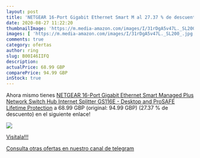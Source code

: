 ```yaml
---
layout: post
title: 'NETGEAR 16-Port Gigabit Ethernet Smart M al 27.37 % de descuento'
date: 2020-08-27 11:22:20
thumbnailImage: 'https://m.media-amazon.com/images/I/31rDgA5v47L._SL200_.jpg'
images: [ 'https://m.media-amazon.com/images/I/31rDgA5v47L._SL200_.jpg' ]
comments: true
category: ofertas
author: ring
slug: B00I46IIFQ
description:
actualPrice: 68.99 GBP
comparePrice: 94.99 GBP
inStock: true
---
```


Ahora mismo tienes [NETGEAR 16-Port Gigabit Ethernet Smart Managed Plus Network Switch  Hub  Internet Splitter  GS116E  - Desktop  and ProSAFE Lifetime Protection](https://www.amazon.com/dp/B00I46IIFQ/?tag=redken08-20) a 68.99 GBP (original: 94.99 GBP) (27.37 %  de descuento) en el siguiente enlace!

[![](https://m.media-amazon.com/images/I/31rDgA5v47L._SL200_.jpg)](https://www.amazon.com/dp/B00I46IIFQ/?tag=redken08-20)

[Visítala!!!](https://www.amazon.com/dp/B00I46IIFQ/?tag=redken08-20)

[Consulta otras ofertas en nuestro canal de telegram](https://t.me/s/ofertas25)
